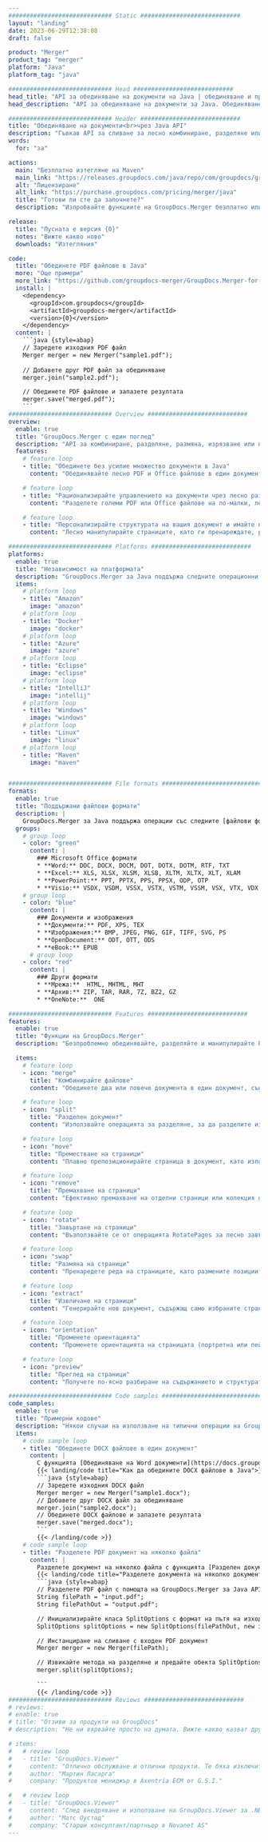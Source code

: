 ```yaml
---
############################# Static ############################
layout: "landing"
date: 2023-06-29T12:38:08
draft: false

product: "Merger"
product_tag: "merger"
platform: "Java"
platform_tag: "java"

############################# Head ############################
head_title: "API за обединяване на документи на Java | обединяване и премахване на Word Excel PDF XPS EPUB"
head_description: "API за обединяване на документи за Java. Обединяване, разделяне, размяна, пренареждане и изтриване на страници във формати PDF, Microsoft Word, Excel, презентации, Visio, XPS и EPUB."

############################# Header ############################
title: "Обединяване на документи<br>чрез Java API"
description: "Гъвкав API за сливане за лесно комбиниране, разделяне или модифициране на PDF и Office документи"
words:
  for: "за"

actions:
  main: "Безплатно изтегляне на Maven"
  main_link: "https://releases.groupdocs.com/java/repo/com/groupdocs/groupdocs-merger/"
  alt: "Лицензиране"
  alt_link: "https://purchase.groupdocs.com/pricing/merger/java"
  title: "Готови ли сте да започнете?"
  description: "Изпробвайте функциите на GroupDocs.Merger безплатно или поискайте лиценз"

release:
  title: "Пусната е версия {0}"
  notes: "Вижте какво ново"
  downloads: "Изтегляния"

code:
  title: "Обединете PDF файлове в Java"
  more: "Още примери"
  more_link: "https://github.com/groupdocs-merger/GroupDocs.Merger-for-Java"
  install: |
    <dependency>
      <groupId>com.groupdocs</groupId>
      <artifactId>groupdocs-merger</artifactId>
      <version>{0}</version>
    </dependency>
  content: |
    ```java {style=abap}   
    // Заредете изходния PDF файл
    Merger merger = new Merger("sample1.pdf");
    
    // Добавете друг PDF файл за обединяване
    merger.join("sample2.pdf");

    // Обединете PDF файлове и запазете резултата
    merger.save("merged.pdf");
    ```
############################# Overview ############################
overview:
  enable: true
  title: "GroupDocs.Merger с един поглед"
  description: "API за комбиниране, разделяне, размяна, изрязване или премахване на документи, слайдове и диаграми в Java приложения"
  features:
    # feature loop
    - title: "Обединете без усилие множество документи в Java"
      content: "Обединявайте лесно PDF и Office файлове в един документ в Java, като използвате възможностите на библиотеката GroupDocs.Merger. Възползвайте се от неговата широка поддръжка на формати, която ви позволява безпроблемно да комбинирате различни типове файлове, което води до удобен и рационализиран процес на сливане."

    # feature loop
    - title: "Рационализирайте управлението на документи чрез лесно разделяне на обемисти файлове"
      content: "Разделете големи PDF или Office файлове на по-малки, лесни за работа секции. Можете да разделяте документи въз основа на конкретни страници, диапазони или дори да извличате отделни страници с лекота и удобство. Оптимизирайте управлението на вашите документи, като използвате безпроблемните възможности на библиотеката GroupDocs.Merger и направете вашите файлове по-организирани и управляеми."

    # feature loop
    - title: "Персонализирайте структурата на вашия документ и имайте пълен контрол върху вашите файлове"
      content: "Лесно манипулирайте страниците, като ги пренареждате, разменяте или премахвате. Организирайте и персонализирайте вашите документи според вашите специфични изисквания с гъвкавостта за създаване на персонализирана файлова структура."

############################# Platforms ############################
platforms:
  enable: true
  title: "Независимост на платформата"
  description: "GroupDocs.Merger за Java поддържа следните операционни системи, рамки и мениджъри на пакети"
  items:
    # platform loop
    - title: "Amazon"
      image: "amazon"
    # platform loop
    - title: "Docker"
      image: "docker"
    # platform loop
    - title: "Azure"
      image: "azure"
    # platform loop
    - title: "Eclipse"
      image: "eclipse"
    # platform loop
    - title: "IntelliJ"
      image: "intellij"
    # platform loop
    - title: "Windows"
      image: "windows"
    # platform loop
    - title: "Linux"
      image: "linux"
    # platform loop
    - title: "Maven"
      image: "maven"


############################# File formats ############################
formats:
  enable: true
  title: "Поддържани файлови формати"
  description: |
    GroupDocs.Merger за Java поддържа операции със следните [файлови формати на документи](https://docs.groupdocs.com/merger/java/supported-document-formats/).
  groups:
    # group loop
    - color: "green"
      content: |
        ### Microsoft Office формати
        * **Word:** DOC, DOCX, DOCM, DOT, DOTX, DOTM, RTF, TXT
        * **Excel:** XLS, XLSX, XLSM, XLSB, XLTM, XLTX, XLT, XLAM
        * **PowerPoint:** PPT, PPTX, PPS, PPSX, ODP, OTP
        * **Visio:** VSDX, VSDM, VSSX, VSTX, VSTM, VSSM, VSX, VTX, VDX
    # group loop
    - color: "blue"
      content: |
        ### Документи и изображения
        * **Документи:** PDF, XPS, TEX
        * **Изображения:** BMP, JPEG, PNG, GIF, TIFF, SVG, PS
        * **OpenDocument:** ODT, OTT, ODS
        * **eBook:** EPUB
      # group loop
    - color: "red"
      content: |
        ### Други формати
        * **Мрежа:**  HTML, MHTML, MHT
        * **Архив:** ZIP, TAR, RAR, 7Z, BZ2, GZ
        * **OneNote:**  ONE

############################# Features ############################
features:
  enable: true
  title: "Функции на GroupDocs.Merger"
  description: "Безпроблемно обединявайте, разделяйте и манипулирайте PDF и Office документи"

  items:
    # feature loop
    - icon: "merge"
      title: "Комбинирайте файлове"
      content: "Обединете два или повече документа в един документ, съединявайки конкретни страници или диапазони от страници от множество изходни документи."

    # feature loop
    - icon: "split"
      title: "Разделен документ"
      content: "Използвайте операцията за разделяне, за да разделите изходен документ на множество получени документи, позволявайки ефективна организация и управление на файлове."

    # feature loop
    - icon: "move"
      title: "Преместване на страници"
      content: "Плавно препозиционирайте страница в документ, като използвате функцията MovePage."

    # feature loop
    - icon: "remove"
      title: "Премахване на страници"
      content: "Ефективно премахване на отделни страници или колекция от конкретни номера на страници от изходния документ с функцията RemovePages."

    # feature loop
    - icon: "rotate"
      title: "Завъртане на страници"
      content: "Възползвайте се от операцията RotatePages за лесно завъртане на страници в документ, като посочите ъгъла на завъртане като 90, 180 или 270 градуса"

    # feature loop
    - icon: "swap"
      title: "Размяна на страници"
      content: "Пренаредете реда на страниците, като размените позициите на две страници в изходния документ, създавайки нов документ."

    # feature loop
    - icon: "extract"
      title: "Извличане на страници"
      content: "Генерирайте нов документ, съдържащ само избраните страници, като извлечете конкретни страници или диапазони от страници от изходния документ."

    # feature loop
    - icon: "orientation"
      title: "Променете ориентацията"
      content: "Променете ориентацията на страницата (портретна или пейзажна) за конкретни страници или всички страници на документа, като използвате операцията ChangeOrientation."

    # feature loop
    - icon: "preview"
      title: "Преглед на страници"
      content: "Получете по-ясно разбиране на съдържанието и структурата на документа, като генерирате изображения на страниците му. Направете визуализации на всички или само на определени страници."

############################# Code samples ############################
code_samples:
  enable: true
  title: "Примерни кодове"
  description: "Някои случаи на използване на типични операции на GroupDocs.Merger за Java"
  items:
    # code sample loop
    - title: "Обединете DOCX файлове в един документ"
      content: |
        С функцията [Обединяване на Word документи](https://docs.groupdocs.com/merger/java/merge/word/) можете да комбинирате цели DOCX файлове в един документ, като заредите изходния файл и добавите още DOCX файлове, за да се присъедините и запазване на обединения документ. По-долу е кодов фрагмент на Java, демонстриращ процеса на сливане:
        {{< landing/code title="Как да обедините DOCX файлове в Java">}}
        ```java {style=abap}   
        // Заредете изходния DOCX файл
        Merger merger = new Merger("sample1.docx");
        // Добавете друг DOCX файл за обединяване
        merger.join("sample2.docx");
        // Обединете DOCX файлове и запазете резултата
        merger.save("merged.docx");
        ```
        {{< /landing/code >}}
    # code sample loop
    - title: "Разделете PDF документ на няколко файла"
      content: |
        Разделете документ на няколко файла с функцията [Разделен документ](https://docs.groupdocs.com/merger/java/split-document/), за да опростите процеса на управление и извличане на конкретни секции или страници от големи документи. Тя ви позволява да разделяте документи на по-малки части въз основа на различни критерии - по диапазон от страници, по начални/крайни страници, по нечетни/четни номера на страници и т.н.
        {{< landing/code title="Разделете документа на няколко документа от една страница">}}
        ```java {style=abap}   
        // Разделете PDF файл с помощта на GroupDocs.Merger за Java API
        String filePath = "input.pdf";
        String filePathOut = "output.pdf";

        // Инициализирайте класа SplitOptions с формат на пътя на изходните файлове
        SplitOptions splitOptions = new SplitOptions(filePathOut, new int[] { 3, 6, 8 });

        // Инстанциране на сливане с входен PDF документ
        Merger merger = new Merger(filePath);

        // Извикайте метода на разделяне и предайте обекта SplitOptions, за да запазите получените документи
        merger.split(splitOptions);
  
        ```
        {{< /landing/code >}}
############################# Reviews ############################
# reviews:
# enable: true
# title: "Отзиви за продукти на GroupDocs"
# description: "Не ни вярвайте просто на думата. Вижте какво казват други разработчици за нашите API"

# items:
#   # review loop
#   - title: "GroupDocs.Viewer"
#     content: "Отлично обслужване и отлични продукти. Те бяха изключително полезни и отзивчиви по време на процеса на внедряване на GroupDocs.Viewer за .NET, не мога да ги препоръчам достатъчно силно."
#     author: "Мартин Ласарга"
#     company: "Продуктов мениджър в Axentria ECM от G.S.I."

#   # review loop
#   - title: "GroupDocs.Viewer"
#     content: "След внедряване и използване на GroupDocs.Viewer за .NET в проекта изглежда, че работи много добре. Тествах с много документи и засега добре. Всичко, което съм хвърлил върху него, се изобразява добре и изглежда също толкова добре, колкото би било в PDF Viewer или MS Word."
#     author: "Матс Оустад"
#     company: "Старши консултант/партньор в Novanet AS"
---
```

